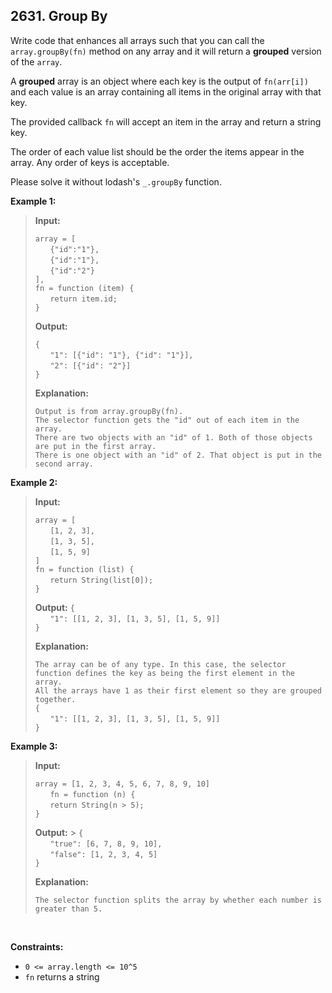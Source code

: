 ## 2631. Group By

Write code that enhances all arrays such that you can call the `array.groupBy(fn)` method on any array and it will return a **grouped** version of the `array`.

A **grouped** array is an object where each key is the output of `fn(arr[i])` and each value is an array containing all items in the original array with that key.

The provided callback `fn` will accept an item in the array and return a string key.

The order of each value list should be the order the items appear in the array. Any order of keys is acceptable.

Please solve it without lodash's `_.groupBy` function.

**Example 1:**

> **Input:**
>
> `array = [` <br> &nbsp; &nbsp; &nbsp; `{"id":"1"},` <br> &nbsp; &nbsp; &nbsp; `{"id":"1"},` <br> &nbsp; &nbsp; &nbsp; `{"id":"2"}` <br> `],` <br> `fn = function (item) {` <br> &nbsp; &nbsp; &nbsp; `return item.id;` <br> `}`
>
> **Output:**
>
> `{` <br> &nbsp; &nbsp; &nbsp; `"1": [{"id": "1"}, {"id": "1"}],` <br> &nbsp; &nbsp; &nbsp; `"2": [{"id": "2"}]` <br> `}`
>
> **Explanation:**
>
> `Output is from array.groupBy(fn).` <br> `The selector function gets the "id" out of each item in the array.` <br> `There are two objects with an "id" of 1. Both of those objects are put in the first array.` <br> `There is one object with an "id" of 2. That object is put in the second array.`

**Example 2:**

> **Input:**
>
> `array = [` <br> &nbsp; &nbsp; &nbsp; `[1, 2, 3],` <br> &nbsp; &nbsp; &nbsp; `[1, 3, 5],` <br> &nbsp; &nbsp; &nbsp; `[1, 5, 9]` <br> `]` <br> `fn = function (list) {` <br> &nbsp; &nbsp; &nbsp; `return String(list[0]);` <br> `}`
>
> **Output:**
> `{` <br> &nbsp; &nbsp; &nbsp; `"1": [[1, 2, 3], [1, 3, 5], [1, 5, 9]]` <br> `}`
>
> **Explanation:**
>
> `The array can be of any type. In this case, the selector function defines the key as being the first element in the array.` <br> `All the arrays have 1 as their first element so they are grouped together.` <br> `{` <br> &nbsp; &nbsp; &nbsp; `"1": [[1, 2, 3], [1, 3, 5], [1, 5, 9]]` <br> `}`

**Example 3:**

> **Input:**
>
> `array = [1, 2, 3, 4, 5, 6, 7, 8, 9, 10]` <br> &nbsp; &nbsp; &nbsp; `fn = function (n) {` <br> &nbsp; &nbsp; &nbsp; `return String(n > 5);` <br> `}`
>
> **Output:** > `{` <br> &nbsp; &nbsp; &nbsp; `"true": [6, 7, 8, 9, 10],` <br> &nbsp; &nbsp; &nbsp; `"false": [1, 2, 3, 4, 5]` <br> `}`
>
> **Explanation:**
>
> `The selector function splits the array by whether each number is greater than 5.`

<br>

**Constraints:**

- `0 <= array.length <= 10^5`
- `fn` returns a string
